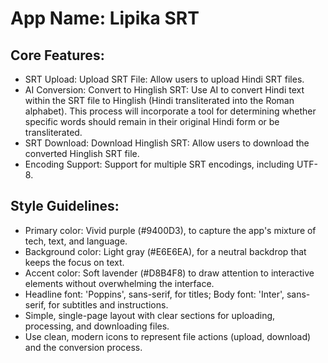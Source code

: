 # **App Name**: Lipika SRT

## Core Features:

- SRT Upload: Upload SRT File: Allow users to upload Hindi SRT files.
- AI Conversion: Convert to Hinglish SRT: Use AI to convert Hindi text within the SRT file to Hinglish (Hindi transliterated into the Roman alphabet). This process will incorporate a tool for determining whether specific words should remain in their original Hindi form or be transliterated.
- SRT Download: Download Hinglish SRT: Allow users to download the converted Hinglish SRT file.
- Encoding Support: Support for multiple SRT encodings, including UTF-8.

## Style Guidelines:

- Primary color: Vivid purple (#9400D3), to capture the app's mixture of tech, text, and language. 
- Background color: Light gray (#E6E6EA), for a neutral backdrop that keeps the focus on text.
- Accent color: Soft lavender (#D8B4F8) to draw attention to interactive elements without overwhelming the interface.
- Headline font: 'Poppins', sans-serif, for titles; Body font: 'Inter', sans-serif, for subtitles and instructions. 
- Simple, single-page layout with clear sections for uploading, processing, and downloading files.
- Use clean, modern icons to represent file actions (upload, download) and the conversion process.